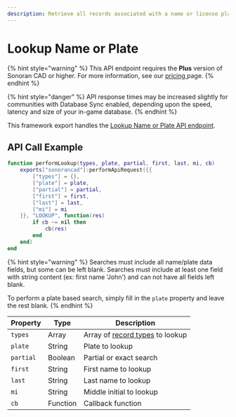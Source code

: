 ```yaml
---
description: Retrieve all records associated with a name or license plate.
---
```


# Lookup Name or Plate

{% hint style="warning" %}
This API endpoint requires the **Plus** version of Sonoran CAD or higher. For more information, see our [pricing ](../../../../../../pricing/faq/)page.
{% endhint %}

{% hint style="danger" %}
API response times may be increased slightly for communities with Database Sync enabled, depending upon the speed, latency and size of your in-game database.
{% endhint %}

This framework export handles the [Lookup Name or Plate API endpoint](../../../../api-endpoints/general/lookup-name-or-plate.md).

## API Call Example

```lua
function performLookup(types, plate, partial, first, last, mi, cb)
    exports["sonorancad"]:performApiRequest({{
        ["types"] = {},
        ["plate"] = plate,
        ["partial"] = partial,
        ["first"] = first,
        ["last"] = last,
        ["mi"] = mi
    }}, "LOOKUP", function(res)
        if cb ~= nil then
            cb(res)
        end
    end)
end
```

{% hint style="warning" %}
Searches must include all name/plate data fields, but some can be left blank. Searches must include at least one field with string content (ex: first name 'John') and can not have all fields left blank.

To perform a plate based search, simply fill in the `plate` property and leave the rest blank.
{% endhint %}

| Property  | Type     | Description                                                                                              |
| --------- | -------- | -------------------------------------------------------------------------------------------------------- |
| `types`   | Array    | Array of [record types](../../../../api-endpoints/general/lookup-name-or-plate.md#record-type) to lookup |
| `plate`   | String   | Plate to lookup                                                                                          |
| `partial` | Boolean  | Partial or exact search                                                                                  |
| `first`   | String   | First name to lookup                                                                                     |
| `last`    | String   | Last name to lookup                                                                                      |
| `mi`      | String   | Middle initial to lookup                                                                                 |
| `cb`      | Function | Callback function                                                                                        |
